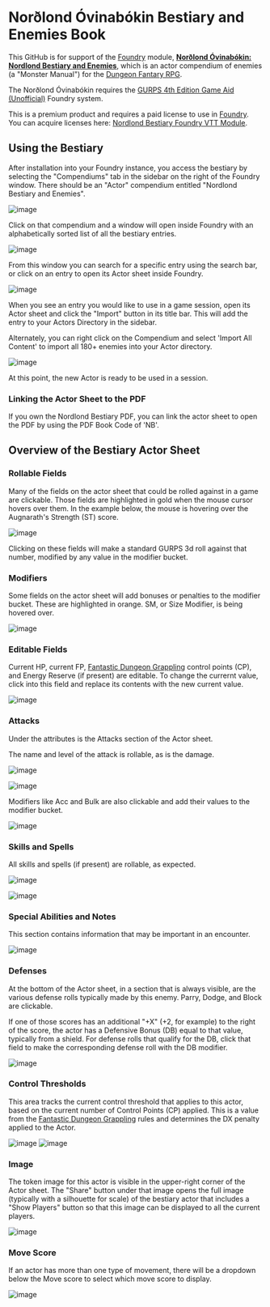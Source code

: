 # Norðlond Óvinabókin Bestiary and Enemies Book

This GitHub is for support of the [Foundry](https://foundryvtt.com) module, [**Norðlond Óvinabókin: Nordlond Bestiary and Enemies**](https://gaming-ballistic.myshopify.com/collections/all-products/products/nordlondr-ovinabokin-bestiary-and-enemies-book?_pos=10&_fid=532e29de0&_ss=c&variant=42661549375743), which is an actor compendium of enemies (a "Monster Manual") for the [Dungeon Fantary RPG](http://www.warehouse23.com/products/SJG31-1005#_ga=2.47807847.1171997671.1651678932-449078822.1651678932).

The Norðlond Óvinabókin requires the [GURPS 4th Edition Game Aid (Unofficial)](https://foundryvtt.com/packages/gurps) Foundry system.

This is a premium product and requires a paid license to use in [Foundry](https://foundryvtt.com). You can acquire licenses here: [Nordlond Bestiary Foundry VTT Module](https://gaming-ballistic.myshopify.com/collections/all-products/products/nordlond-bestiary-vtt-module).

## Using the Bestiary

After installation into your Foundry instance, you access the bestiary by selecting the "Compendiums" tab in the sidebar on the right of the Foundry window. There should be an "Actor" compendium entitled "Nordlond Bestiary and Enemies".

![image](https://user-images.githubusercontent.com/7349413/166707511-9a884f96-d606-44ce-b246-18b17441f414.png)

Click on that compendium and a window will open inside Foundry with an alphabetically sorted list of all the bestiary entries.

![image](https://user-images.githubusercontent.com/7349413/166707819-1bc630e5-2057-4ff8-b8ae-7c9b0455f923.png)

From this window you can search for a specific entry using the search bar, or click on an entry to open its Actor sheet inside Foundry.

![image](https://user-images.githubusercontent.com/7349413/166708106-b1d13c67-2a07-43df-ae34-ccf2c85bc658.png)

When you see an entry you would like to use in a game session, open its Actor sheet and click the "Import" button in its title bar. This will add the entry to your Actors Directory in the sidebar.

Alternately, you can right click on the Compendium and select 'Import All Content' to import all 180+ enemies into your Actor directory.

![image](https://user-images.githubusercontent.com/7349413/166708752-00607f8d-0eaa-4548-9162-ddcf641ae783.png)

At this point, the new Actor is ready to be used in a session.

### Linking the Actor Sheet to the PDF
If you own the Nordlond Bestiary PDF, you can link the actor sheet to open the PDF by using the PDF Book Code of 'NB'.

## Overview of the Bestiary Actor Sheet

### Rollable Fields

Many of the fields on the actor sheet that could be rolled against in a game are clickable. Those fields are highlighted in gold when the mouse cursor hovers over them. In the example below, the mouse is hovering over the Augnarath's Strength (ST) score.

![image](https://user-images.githubusercontent.com/7349413/166728127-a4bfcde8-47c3-4528-93f5-ff0a04d21e5a.png)

Clicking on these fields will make a standard GURPS 3d roll against that number, modified by any value in the modifier bucket.

### Modifiers

Some fields on the actor sheet will add bonuses or penalties to the modifier bucket. These are highlighted in orange. SM, or Size Modifier, is being hovered over.

![image](https://user-images.githubusercontent.com/7349413/166728216-0c10975b-b6e6-48be-b453-6d134cd5af95.png)

### Editable Fields

Current HP, current FP, [Fantastic Dungeon Grappling](https://gaming-ballistic.myshopify.com/collections/all-products/products/fantastic-dungeon-grappling?_pos=5&_fid=532e29de0&_ss=c&variant=42552585322751) control points (CP), and Energy Reserve (if present) are editable. To change the currernt value, click into this field and replace its contents with the new current value.

![image](https://user-images.githubusercontent.com/7349413/166729153-65515483-fdb1-4b54-a7da-ef1c923071cf.png)

### Attacks
Under the attributes is the Attacks section of the Actor sheet.

The name and level of the attack is rollable, as is the damage.

![image](https://user-images.githubusercontent.com/7349413/166729699-81a40940-ebeb-40ae-be57-8cfdec2c7e07.png)

![image](https://user-images.githubusercontent.com/7349413/166729861-96612a0e-4e0f-4814-a106-2f7472f945ae.png)

Modifiers like Acc and Bulk are also clickable and add their values to the modifier bucket.

![image](https://user-images.githubusercontent.com/7349413/166730246-caebce57-177c-4dd5-8786-744f578abec0.png)

### Skills and Spells

All skills and spells (if present) are rollable, as expected.

![image](https://user-images.githubusercontent.com/7349413/166730703-be496ee6-dac1-4338-880a-50e46e5182c9.png)

![image](https://user-images.githubusercontent.com/7349413/166730913-46befdce-c1d0-423c-bed5-f6e1b98694a9.png)


### Special Abilities and Notes

This section contains information that may be important in an encounter.

![image](https://user-images.githubusercontent.com/7349413/166731235-d31b21ea-c98d-4e1a-a638-ea942fe26deb.png)

### Defenses

At the bottom of the Actor sheet, in a section that is always visible, are the various defense rolls typically made by this enemy. Parry, Dodge, and Block are clickable.

If one of those scores has an additional "+X" (+2, for example) to the right of the score, the actor has a Defensive Bonus (DB) equal to that value, typically from a shield. For defense rolls that qualify for the DB, click that field to make the corresponding defense roll with the DB modifier.

![image](https://user-images.githubusercontent.com/7349413/166732074-055250ec-7620-4669-a566-37e79b5c06b5.png)


### Control Thresholds

This area tracks the current control threshold that applies to this actor, based on the current number of Control Points (CP) applied. This is a value from the [Fantastic Dungeon Grappling](https://gaming-ballistic.myshopify.com/collections/all-products/products/fantastic-dungeon-grappling?_pos=5&_fid=532e29de0&_ss=c&variant=42552585322751) rules and determines the DX penalty applied to the Actor.

![image](https://user-images.githubusercontent.com/7349413/166732868-724993ed-1a28-420d-963c-e5e56275411d.png)
![image](https://user-images.githubusercontent.com/7349413/166733014-b35bdeac-834f-498a-bfe0-3a97d1780f9c.png)

### Image
The token image for this actor is visible in the upper-right corner of the Actor sheet. The "Share" button under that image opens the full image (typically with a silhouette for scale) of the bestiary actor that includes a "Show Players" button so that this image can be displayed to all the current players.

![image](https://user-images.githubusercontent.com/7349413/166740167-dbb182cc-ef2c-44c3-b219-708129d6e995.png)

### Move Score
If an actor has more than one type of movement, there will be a dropdown below the Move score to select which move score to display.

![image](https://user-images.githubusercontent.com/7349413/166740365-515ea112-2e76-47b9-a34d-f2df645feca3.png)


